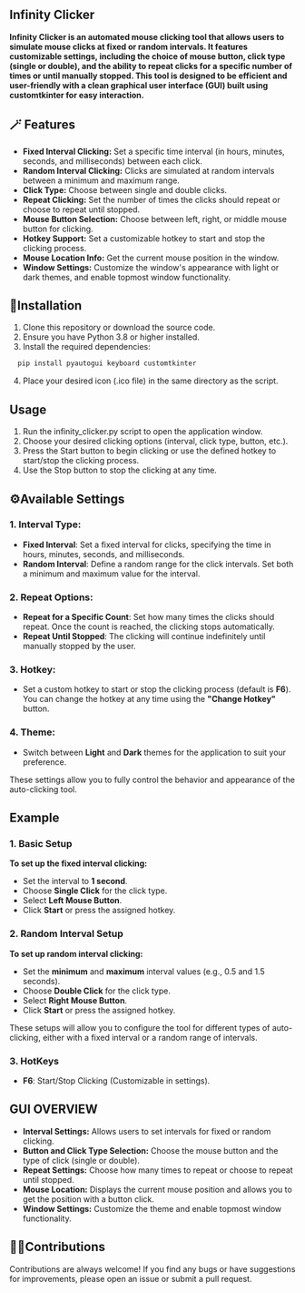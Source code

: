 ## **Infinity Clicker**

**Infinity Clicker is an automated mouse clicking tool that allows users to simulate mouse clicks at fixed or random intervals. It features customizable settings, including the choice of mouse button, click type (single or double), and the ability to repeat clicks for a specific number of times or until manually stopped. This tool is designed to be efficient and user-friendly with a clean graphical user interface (GUI) built using customtkinter for easy interaction.**



## **🪄 Features**

- **Fixed Interval Clicking:** Set a specific time interval (in hours, minutes, seconds, and milliseconds) between each click.
- **Random Interval Clicking:** Clicks are simulated at random intervals between a minimum and maximum range.
- **Click Type:** Choose between single and double clicks.
- **Repeat Clicking:** Set the number of times the clicks should repeat or choose to repeat until stopped.
- **Mouse Button Selection:** Choose between left, right, or middle mouse button for clicking.
- **Hotkey Support:** Set a customizable hotkey to start and stop the clicking process.
- **Mouse Location Info:** Get the current mouse position in the window.
- **Window Settings:** Customize the window's appearance with light or dark themes, and enable topmost window functionality.


## **💾Installation**

 1. Clone this repository or download the source code.
 2. Ensure you have Python 3.8 or higher installed.
 3. Install the required dependencies:

```bash
  pip install pyautogui keyboard customtkinter
```
4. Place your desired icon (.ico file) in the same directory as the script.

    
## **Usage**
1. Run the infinity_clicker.py script to open the application window.
2. Choose your desired clicking options (interval, click type, button, etc.).
3. Press the Start button to begin clicking or use the defined hotkey to start/stop the clicking process.
4. Use the Stop button to stop the clicking at any time.


## ⚙️Available Settings
### 1. **Interval Type:**
- **Fixed Interval**: Set a fixed interval for clicks, specifying the time in hours, minutes, seconds, and milliseconds.
- **Random Interval**: Define a random range for the click intervals. Set both a minimum and maximum value for the interval.

### 2. **Repeat Options:**
- **Repeat for a Specific Count**: Set how many times the clicks should repeat. Once the count is reached, the clicking stops automatically.
- **Repeat Until Stopped**: The clicking will continue indefinitely until manually stopped by the user.

### 3. **Hotkey:**
- Set a custom hotkey to start or stop the clicking process (default is **F6**). You can change the hotkey at any time using the **"Change Hotkey"** button.

### 4. **Theme:**
- Switch between **Light** and **Dark** themes for the application to suit your preference.

These settings allow you to fully control the behavior and appearance of the auto-clicking tool.

## **Example**

### **1. Basic Setup**
**To set up the fixed interval clicking:**

-  Set the interval to **1 second**.
-  Choose **Single Click** for the click type.
-  Select **Left Mouse Button**.
-  Click **Start** or press the assigned hotkey.

### **2. Random Interval Setup**
**To set up random interval clicking:**
- Set the **minimum** and **maximum** interval values (e.g., 0.5 and 1.5 seconds).
- Choose **Double Click** for the click type.
- Select **Right Mouse Button**.
- Click **Start** or press the assigned hotkey.

These setups will allow you to configure the tool for different types of auto-clicking, either with a fixed interval or a random range of intervals.

### **3. HotKeys**
- **F6**: Start/Stop Clicking (Customizable in settings).

## **GUI OVERVIEW**

- **Interval Settings:** Allows users to set intervals for fixed or random clicking.
- **Button and Click Type Selection:** Choose the mouse button and the type of click (single or double).
- **Repeat Settings:** Choose how many times to repeat or choose to repeat until stopped.
- **Mouse Location:** Displays the current mouse position and allows you to get the position with a button click.
- **Window Settings:** Customize the theme and enable topmost window functionality.

## **👨‍💻Contributions**

Contributions are always welcome!
If you find any bugs or have suggestions for improvements, please open an issue or submit a pull request.

